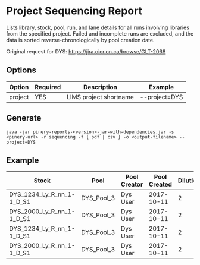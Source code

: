 # Project Sequencing Report

Lists library, stock, pool, run, and lane details for all runs involving libraries from the specified project. Failed and incomplete
runs are excluded, and the data is sorted reverse-chronologically by pool creation date.

Original request for DYS: https://jira.oicr.on.ca/browse/GLT-2068

## Options

| Option | Required | Description | Example |
|--------|----------|-------------|---------|
| project | YES | LIMS project shortname | --project=DYS |

## Generate

```
java -jar pinery-reports-<version>-jar-with-dependencies.jar -s <pinery-url> -r sequencing -f { pdf | csv } -o <output-filename> --project=DYS
```

## Example

| Stock | Pool | Pool Creator | Pool Created | Dilutions | Library | Run | Lane | Index |
|-------|------|--------------|--------------|-----------|---------|-----|------|-------|
| DYS_1234_Ly_R_nn_1-1_D_S1 | DYS_Pool_3 | Dys User | 2017-10-11 | 2 | DYS_1234_Ly_R_PE_123_TS | 171011_D00333_987_ABCDEFANXX | 1 | GCGAGTAA |
| DYS_2000_Ly_R_nn_1-1_D_S1 | DYS_Pool_3 | Dys User | 2017-10-11 | 2 | DYS_2000_Ly_R_PE_200_TS | 171011_D00333_987_ABCDEFANXX | 1 | AAGGTACA |
| DYS_1234_Ly_R_nn_1-1_D_S1 | DYS_Pool_3 | Dys User | 2017-10-11 | 2 | DYS_1234_Ly_R_PE_123_TS | 171011_D00333_987_ABCDEFANXX | 2 | GCGAGTAA |
| DYS_2000_Ly_R_nn_1-1_D_S1 | DYS_Pool_3 | Dys User | 2017-10-11 | 2 | DYS_2000_Ly_R_PE_200_TS | 171011_D00333_987_ABCDEFANXX | 2 | AAGGTACA |
